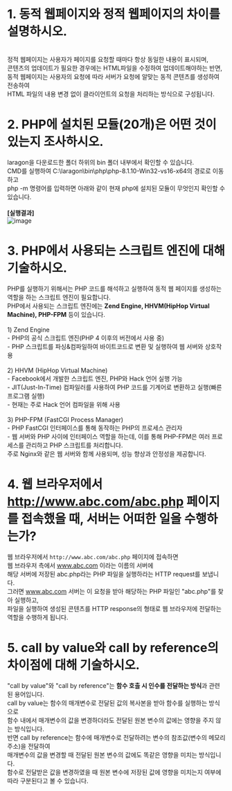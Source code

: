# 1. 동적 웹페이지와 정적 웹페이지의 차이를 설명하시오.
<br>정적 웹페이지는 사용자가 페이지를 요청할 때마다 항상 동일한 내용이 표시되며,
<br>콘텐츠의 업데이트가 필요한 경우에는 HTML파일을 수정하여 업데이트해야하는 반면,
<br>동적 웹페이지는 사용자의 요청에 따라 서버가 요청에 알맞는 동적 콘텐츠를 생성하여 전송하여
<br>HTML 파일의 내용 변경 없이 클라이언트의 요청을 처리하는 방식으로 구성됩니다.
<br>

# 2. PHP에 설치된 모듈(20개)은 어떤 것이 있는지 조사하시오.
laragon을 다운로드한 폴더 하위의 bin 폴더 내부에서 확인할 수 있습니다.
<br>CMD를 실행하여 C:\laragon\bin\php\php-8.1.10-Win32-vs16-x64의 경로로 이동하고
<br>php -m 명령어를 입력하면 아래와 같이 현재 php에 설치된 모듈이 무엇인지 확인할 수 있습니다.
<br>
<br><b>[실행결과]</b>
<br>
![image](https://github.com/tealight03/tealight03.github.io/assets/138011998/a9feb40b-1ac3-4215-883e-833ad0a38664)


# 3. PHP에서 사용되는 스크립트 엔진에 대해 기술하시오.
PHP를 실행하기 위해서는 PHP 코드를 해석하고 실행하여 동적 웹 페이지를 생성하는 역할을 하는 스크립트 엔진이 필요합니다.
<br>PHP에서 사용되는 스크립트 엔진에는 <b>Zend Engine, HHVM(HipHop Virtual Machine), PHP-FPM</b> 등이 있습니다.
<br>
<br>1) Zend Engine
<br>- PHP의 공식 스크립트 엔진(PHP 4 이후의 버전에서 사용 중)
<br>- PHP 스크립트를 파싱&컴파일하여 바이트코드로 변환 및 실행하여 웹 서버와 상호작용
<br>
<br>2) HHVM (HipHop Virtual Machine)
<br>- Facebook에서 개발한 스크립트 엔진, PHP와 Hack 언어 실행 가능
<br>- JIT(Just-In-Time) 컴파일러를 사용하여 PHP 코드를 기계어로 변환하고 실행(빠른 프로그램 실행)
<br>- 현재는 주로 Hack 언어 컴파일을 위해 사용
<br>
<br>3) PHP-FPM (FastCGI Process Manager)
<br>- PHP FastCGI 인터페이스를 통해 동작하는 PHP의 프로세스 관리자
<br>- 웹 서버와 PHP 사이에 인터페이스 역할을 하는데, 이를 통해 PHP-FPM은 여러 프로세스를 관리하고 PHP 스크립트를 처리합니다.
<br>주로 Nginx와 같은 웹 서버와 함께 사용되며, 성능 향상과 안정성을 제공합니다.
<br>

# 4. 웹 브라우저에서 http://www.abc.com/abc.php 페이지를 접속했을 때, 서버는 어떠한 일을 수행하는가?
웹 브라우저에서 `http://www.abc.com/abc.php` 페이지에 접속하면
<br>웹 브라우저 측에서 www.abc.com 이라는 이름의 서버에
<br>해당 서버에 저장된 abc.php라는 PHP 파일을 실행하라는 HTTP request를 보냅니다.
<br>그러면 www.abc.com 서버는 이 요청을 받아 해당하는 PHP 파일인 "abc.php"를 찾아 실행하고,
<br>파일을 실행하여 생성된 콘텐츠를 HTTP response의 형태로 웹 브라우저에 전달하는 역할을 수행하게 됩니다.
<br>

# 5. call by value와 call by reference의 차이점에 대해 기술하시오.
"call by value"와 "call by reference"는 <b>함수 호출 시 인수를 전달하는 방식</b>과 관련된 용어입니다.
<br>call by value는 함수의 매개변수로 전달된 값의 복사본을 받아 함수를 실행하는 방식으로
<br>함수 내에서 매개변수의 값을 변경하더라도 전달된 원본 변수의 값에는 영향을 주지 않는 방식입니다.
<br>반면 call by reference는 함수에 매개변수로 전달하려는 변수의 참조값(변수의 메모리 주소)을 전달하여
<br>매개변수의 값을 변경할 때 전달된 원본 변수의 값에도 똑같은 영향을 미치는 방식입니다.
<br>함수로 전달받은 값을 변경하였을 때 원본 변수에 저장된 값에 영향을 미치는지 여부에 따라 구분된다고 볼 수 있습니다.
